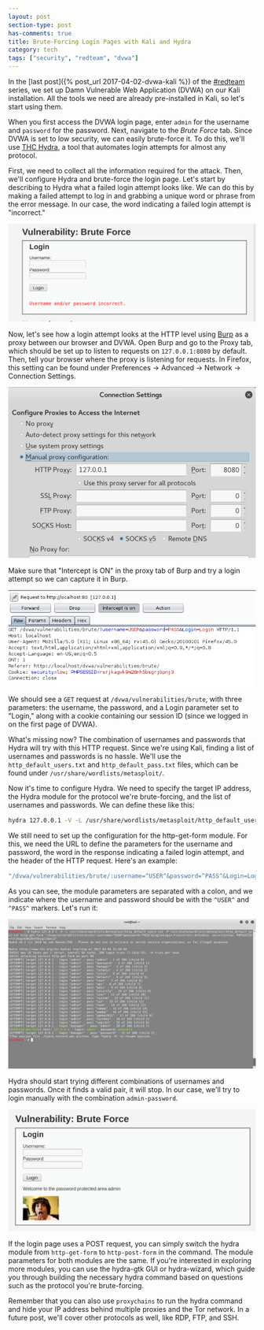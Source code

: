 ```yaml
---
layout: post
section-type: post
has-comments: true
title: Brute-Forcing Login Pages with Kali and Hydra
category: tech
tags: ["security", "redteam", "dvwa"]
---
```


In the [last post]({% post_url 2017-04-02-dvwa-kali %}) of the
[#redteam](/tags/redteam.html) series, we set up Damn Vulnerable Web Application
(DVWA) on our Kali installation. All the tools we need are already pre-installed
in Kali, so let's start using them.

When you first access the DVWA login page, enter `admin` for the username and
`password` for the password. Next, navigate to the _Brute Force_ tab. Since DVWA
is set to low security, we can easily brute-force it. To do this, we'll use
[THC Hydra](https://www.kali.org/tools/hydra/), a tool that automates login
attempts for almost any protocol.

First, we need to collect all the information required for the attack. Then,
we'll configure Hydra and brute-force the login page. Let's start by describing
to Hydra what a failed login attempt looks like. We can do this by making a
failed attempt to log in and grabbing a unique word or phrase from the error
message. In our case, the word indicating a failed login attempt is "incorrect."

![info-gathering](/img/posts/brute-force/info-gathering.png)

Now, let's see how a login attempt looks at the HTTP level using
[Burp](https://portswigger.net/burp/) as a proxy between our browser and DVWA.
Open Burp and go to the Proxy tab, which should be set up to listen to requests
on `127.0.0.1:8080` by default. Then, tell your browser where the proxy is
listening for requests. In Firefox, this setting can be found under Preferences
-> Advanced -> Network -> Connection Settings.

![ff-proxy](/img/posts/brute-force/ff-proxy.png)

Make sure that "Intercept is ON" in the proxy tab of Burp and try a login
attempt so we can capture it in Burp.

![burp](/img/posts/brute-force/burp.png)

We should see a `GET` request at `/dvwa/vulnerabilities/brute`, with three
parameters: the username, the password, and a Login parameter set to "Login,"
along with a cookie containing our session ID (since we logged in on the first
page of DVWA).

What's missing now? The combination of usernames and passwords that Hydra will
try with this HTTP request. Since we're using Kali, finding a list of usernames
and passwords is no hassle. We'll use the `http_default_users.txt` and
`http_default_pass.txt` files, which can be found under
`/usr/share/wordlists/metasploit/`.

Now it's time to configure Hydra. We need to specify the target IP address, the
Hydra module for the protocol we're brute-forcing, and the list of usernames and
passwords. We can define these like this:

```bash
hydra 127.0.0.1 -V -L /usr/share/wordlists/metasploit/http_default_users.txt -P /usr/share/wordlists/metasploit/http_default_pass.txt http-get-form # -V for verbose output
```

We still need to set up the configuration for the http-get-form module. For
this, we need the URL to define the parameters for the username and password,
the word in the response indicating a failed login attempt, and the header of
the HTTP request. Here's an example:

```bash
"/dvwa/vulnerabilities/brute/:username=^USER^&password=^PASS^&Login=Login:F=incorrect:H=Cookie: security=low; PHPSESSID=rsrjkagvk9m28nh5bsgrjbpnj3"
```

As you can see, the module parameters are separated with a colon, and we
indicate where the username and password should be with the `^USER^` and
`^PASS^` markers. Let's run it:

![hydra](/img/posts/brute-force/hydra.png)

Hydra should start trying different combinations of usernames and passwords.
Once it finds a valid pair, it will stop. In our case, we'll try to login
manually with the combination `admin-password`.

![boom](/img/posts/brute-force/boom.png)

If the login page uses a POST request, you can simply switch the hydra module
from `http-get-form` to `http-post-form` in the command. The module parameters
for both modules are the same. If you're interested in exploring more modules,
you can use the hydra-gtk GUI or hydra-wizard, which guide you through building
the necessary hydra command based on questions such as the protocol you're
brute-forcing.

Remember that you can also use `proxychains` to run the hydra command and hide
your IP address behind multiple proxies and the Tor network. In a future post,
we'll cover other protocols as well, like RDP, FTP, and SSH.
